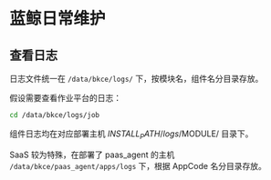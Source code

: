 # 蓝鲸日常维护

## 查看日志

日志文件统一在 `/data/bkce/logs/` 下，按模块名，组件名分目录存放。

假设需要查看作业平台的日志：

```bash
cd /data/bkce/logs/job
```

组件日志均在对应部署主机 $INSTALL_PATH/logs/$MODULE/ 目录下。

SaaS 较为特殊，在部署了 paas_agent 的主机 `/data/bkce/paas_agent/apps/logs` 下，根据 AppCode 名分目录存放。
